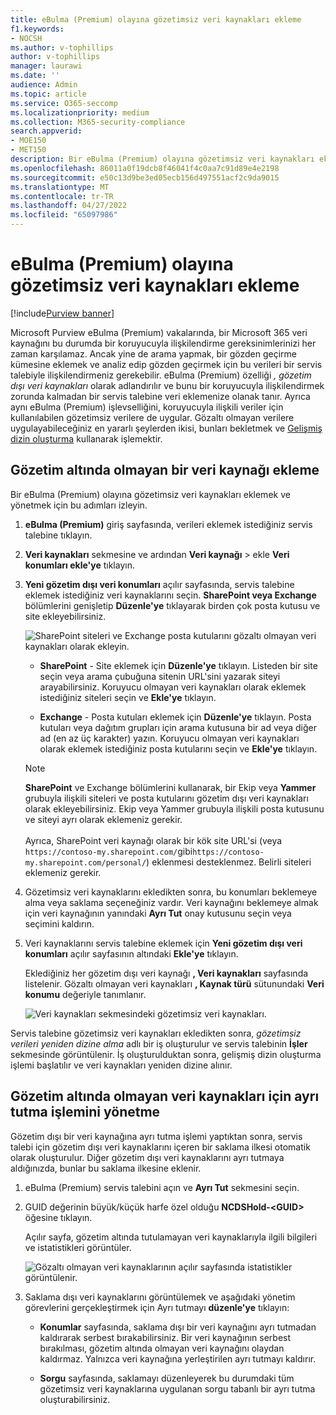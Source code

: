 ```yaml
---
title: eBulma (Premium) olayına gözetimsiz veri kaynakları ekleme
f1.keywords:
- NOCSH
ms.author: v-tophillips
author: v-tophillips
manager: laurawi
ms.date: ''
audience: Admin
ms.topic: article
ms.service: O365-seccomp
ms.localizationpriority: medium
ms.collection: M365-security-compliance
search.appverid:
- MOE150
- MET150
description: Bir eBulma (Premium) olayına gözetimsiz veri kaynakları ekleyebilir ve veri kaynağına ayrı tutabilirsiniz. Gözaltı olmayan veri kaynakları yeniden dizinlenir, bu nedenle kısmen dizinlenmiş olarak işaretlenmiş tüm içerikler tamamen ve hızlı bir şekilde aranabilir hale getirmek için yeniden işlenir.
ms.openlocfilehash: 86011a0f19dcb8f46041f4c0aa7c91d89e4e2198
ms.sourcegitcommit: e50c13d9be3ed05ecb156d497551acf2c9da9015
ms.translationtype: MT
ms.contentlocale: tr-TR
ms.lasthandoff: 04/27/2022
ms.locfileid: "65097986"
---
```

# <a name="add-non-custodial-data-sources-to-an-ediscovery-premium-case"></a>eBulma (Premium) olayına gözetimsiz veri kaynakları ekleme

[!include[Purview banner](../includes/purview-rebrand-banner.md)]

Microsoft Purview eBulma (Premium) vakalarında, bir Microsoft 365 veri kaynağını bu durumda bir koruyucuyla ilişkilendirme gereksinimlerinizi her zaman karşılamaz. Ancak yine de arama yapmak, bir gözden geçirme kümesine eklemek ve analiz edip gözden geçirmek için bu verileri bir servis talebiyle ilişkilendirmeniz gerekebilir. eBulma (Premium) özelliği *, gözetim dışı veri kaynakları* olarak adlandırılır ve bunu bir koruyucuyla ilişkilendirmek zorunda kalmadan bir servis talebine veri eklemenize olanak tanır. Ayrıca aynı eBulma (Premium) işlevselliğini, koruyucuyla ilişkili veriler için kullanılabilen gözetimsiz verilere de uygular. Gözaltı olmayan verilere uygulayabileceğiniz en yararlı şeylerden ikisi, bunları bekletmek ve [Gelişmiş dizin oluşturma](indexing-custodian-data.md) kullanarak işlemektir.

## <a name="add-a-non-custodial-data-source"></a>Gözetim altında olmayan bir veri kaynağı ekleme

Bir eBulma (Premium) olayına gözetimsiz veri kaynakları eklemek ve yönetmek için bu adımları izleyin.

1. **eBulma (Premium)** giriş sayfasında, verileri eklemek istediğiniz servis talebine tıklayın.

2. **Veri kaynakları** sekmesine ve ardından **Veri kaynağı** >  ekle **Veri konumları ekle'ye** tıklayın.

3. **Yeni gözetim dışı veri konumları** açılır sayfasında, servis talebine eklemek istediğiniz veri kaynaklarını seçin. **SharePoint veya Exchange** bölümlerini genişletip **Düzenle'ye** tıklayarak birden çok posta kutusu ve site  ekleyebilirsiniz.

   ![SharePoint siteleri ve Exchange posta kutularını gözaltı olmayan veri kaynakları olarak ekleyin.](../media/NonCustodialDataSources1.png)

   - **SharePoint** - Site eklemek için **Düzenle'ye** tıklayın. Listeden bir site seçin veya arama çubuğuna sitenin URL'sini yazarak siteyi arayabilirsiniz. Koruyucu olmayan veri kaynakları olarak eklemek istediğiniz siteleri seçin ve **Ekle'ye** tıklayın.

   - **Exchange** - Posta kutuları eklemek için **Düzenle'ye** tıklayın. Posta kutuları veya dağıtım grupları için arama kutusuna bir ad veya diğer ad (en az üç karakter) yazın. Koruyucu olmayan veri kaynakları olarak eklemek istediğiniz posta kutularını seçin ve **Ekle'ye** tıklayın.

   > [!NOTE]
   > **SharePoint** ve Exchange bölümlerini kullanarak, bir Ekip veya **Yammer** grubuyla ilişkili siteleri ve posta kutularını gözetim dışı veri kaynakları olarak ekleyebilirsiniz. Ekip veya Yammer grubuyla ilişkili posta kutusunu ve siteyi ayrı olarak eklemeniz gerekir.<br/><br/> Ayrıca, SharePoint veri kaynağı olarak bir kök site URL'si (veya `https://contoso-my.sharepoint.com/`gibi`https://contoso-my.sharepoint.com/personal/`) eklenmesi desteklenmez. Belirli siteleri eklemeniz gerekir.

4. Gözetimsiz veri kaynaklarını ekledikten sonra, bu konumları beklemeye alma veya saklama seçeneğiniz vardır. Veri kaynağını beklemeye almak için veri kaynağının yanındaki **Ayrı Tut** onay kutusunu seçin veya seçimini kaldırın.

5. Veri kaynaklarını servis talebine eklemek için **Yeni gözetim dışı veri konumları** açılır sayfasının altındaki **Ekle'ye** tıklayın.

   Eklediğiniz her gözetim dışı veri kaynağı **, Veri kaynakları** sayfasında listelenir. Gözaltı olmayan veri kaynakları **, Kaynak türü** sütunundaki **Veri konumu** değeriyle tanımlanır.

   ![Veri kaynakları sekmesindeki gözetimsiz veri kaynakları.](../media/NonCustodialDataSources2.png)

Servis talebine gözetimsiz veri kaynakları ekledikten sonra, *gözetimsiz verileri yeniden dizine alma* adlı bir iş oluşturulur ve servis talebinin **İşler** sekmesinde görüntülenir. İş oluşturulduktan sonra, gelişmiş dizin oluşturma işlemi başlatılır ve veri kaynakları yeniden dizine alınır.

## <a name="manage-the-hold-for-non-custodial-data-sources"></a>Gözetim altında olmayan veri kaynakları için ayrı tutma işlemini yönetme

Gözetim dışı bir veri kaynağına ayrı tutma işlemi yaptıktan sonra, servis talebi için gözetim dışı veri kaynaklarını içeren bir saklama ilkesi otomatik olarak oluşturulur. Diğer gözetim dışı veri kaynaklarını ayrı tutmaya aldığınızda, bunlar bu saklama ilkesine eklenir.

1. eBulma (Premium) servis talebini açın ve **Ayrı Tut** sekmesini seçin.

2. GUID değerinin büyük/küçük harfe özel olduğu **NCDSHold-\<GUID\>** öğesine tıklayın.

   Açılır sayfa, gözetim altında tutulamayan veri kaynaklarıyla ilgili bilgileri ve istatistikleri görüntüler.

   ![Gözaltı olmayan veri kaynaklarının açılır sayfasında istatistikler görüntülenir.](../media/NonCustodialDataSourcesHoldFlyout.png)

3. Saklama dışı veri kaynaklarını görüntülemek ve aşağıdaki yönetim görevlerini gerçekleştirmek için Ayrı tutmayı **düzenle'ye** tıklayın:

   - **Konumlar** sayfasında, saklama dışı bir veri kaynağını ayrı tutmadan kaldırarak serbest bırakabilirsiniz. Bir veri kaynağının serbest bırakılması, gözetim altında olmayan veri kaynağını olaydan kaldırmaz. Yalnızca veri kaynağına yerleştirilen ayrı tutmayı kaldırır.

   - **Sorgu** sayfasında, saklamayı düzenleyerek bu durumdaki tüm gözetimsiz veri kaynaklarına uygulanan sorgu tabanlı bir ayrı tutma oluşturabilirsiniz.
